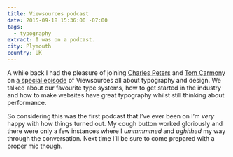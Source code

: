```yaml
---
title: Viewsources podcast
date: 2015-09-18 15:36:00 -07:00
tags:
  - typography
extract: I was on a podcast.
city: Plymouth
country: UK
---
```


A while back I had the pleasure of joining [Charles Peters](https://twitter.com/charlespeters) and [Tom Carmony](https://twitter.com/tomcarmony) on [a special episode](https://viewsourc.es/2015/09/18/episode-13-typography/) of Viewsources all about typography and design. We talked about our favourite type systems, how to get started in the industry and how to make websites have great typography whilst still thinking about performance.

So considering this was the first podcast that I’ve ever been on I’m _very_ happy with how things turned out. My cough button worked gloriously and there were only a few instances where I _ummmmmed_ and _ughhhed_ my way through the conversation. Next time I’ll be sure to come prepared with a proper mic though.
